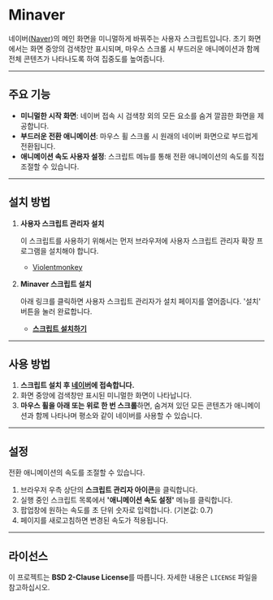 # Minaver

네이버([Naver](https://www.naver.com/))의 메인 화면을 미니멀하게 바꿔주는 사용자 스크립트입니다. 초기 화면에서는 화면 중앙의 검색창만 표시되며, 마우스 스크롤 시 부드러운 애니메이션과 함께 전체 콘텐츠가 나타나도록 하여 집중도를 높여줍니다.

---

## 주요 기능

* **미니멀한 시작 화면**: 네이버 접속 시 검색창 외의 모든 요소를 숨겨 깔끔한 화면을 제공합니다.
* **부드러운 전환 애니메이션**: 마우스 휠 스크롤 시 원래의 네이버 화면으로 부드럽게 전환됩니다.
* **애니메이션 속도 사용자 설정**: 스크립트 메뉴를 통해 전환 애니메이션의 속도를 직접 조절할 수 있습니다.

---

## 설치 방법

1.  **사용자 스크립트 관리자 설치**
    
    이 스크립트를 사용하기 위해서는 먼저 브라우저에 사용자 스크립트 관리자 확장 프로그램을 설치해야 합니다.
    
    * [Violentmonkey](https://violentmonkey.github.io/)

3.  **Minaver 스크립트 설치**
    
    아래 링크를 클릭하면 사용자 스크립트 관리자가 설치 페이지를 열어줍니다. '설치' 버튼을 눌러 완료합니다.
    
    * **[스크립트 설치하기](https://update.greasyfork.org/scripts/547954/Minaver.user.js)**

---

## 사용 방법

1.  **스크립트 설치 후 [네이버](https://www.naver.com/)에 접속합니다.**
2.  화면 중앙에 검색창만 표시된 미니멀한 화면이 나타납니다.
3.  **마우스 휠을 아래 또는 위로 한 번 스크롤**하면, 숨겨져 있던 모든 콘텐츠가 애니메이션과 함께 나타나며 평소와 같이 네이버를 사용할 수 있습니다.

---

##  설정

전환 애니메이션의 속도를 조절할 수 있습니다.

1.  브라우저 우측 상단의 **스크립트 관리자 아이콘**을 클릭합니다.
2.  실행 중인 스크립트 목록에서 **'애니메이션 속도 설정'** 메뉴를 클릭합니다.
3.  팝업창에 원하는 속도를 초 단위 숫자로 입력합니다. (기본값: 0.7)
4.  페이지를 새로고침하면 변경된 속도가 적용됩니다.

---

## 라이선스

이 프로젝트는 **BSD 2-Clause License**를 따릅니다. 자세한 내용은 `LICENSE` 파일을 참고하십시오.
